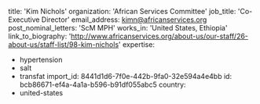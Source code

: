 title: 'Kim Nichols'
organization: 'African Services Committee'
job_title: 'Co-Executive Director'
email_address: kimn@africanservices.org
post_nominal_letters: 'ScM  MPH'
works_in: 'United States, Ethiopia'
link_to_biography: 'http://www.africanservices.org/about-us/our-staff/26-about-us/staff-list/98-kim-nichols'
expertise:
  - hypertension
  - salt
  - transfat
import_id: 8441d1d6-7f0e-442b-9fa0-32e594a4e4bb
id: bcb86671-ef4a-4a1a-b596-b91df055abc5
country:
  - united-states
